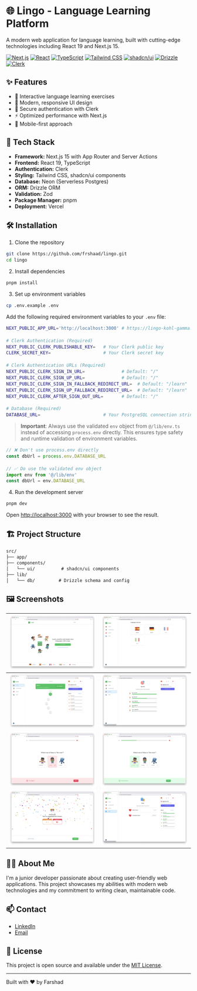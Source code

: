 # 🌐 Lingo - Language Learning Platform

A modern web application for language learning, built with cutting-edge technologies including React 19 and Next.js 15.

[![Next.js](https://img.shields.io/badge/Next.js_15-black?style=for-the-badge&logo=next.js&logoColor=white)](https://nextjs.org/)
[![React](https://img.shields.io/badge/React_19-61DAFB?style=for-the-badge&logo=react&logoColor=black)](https://react.dev/)
[![TypeScript](https://img.shields.io/badge/TypeScript-3178C6?style=for-the-badge&logo=typescript&logoColor=white)](https://www.typescriptlang.org/)
[![Tailwind CSS](https://img.shields.io/badge/Tailwind_CSS-38B2AC?style=for-the-badge&logo=tailwind-css&logoColor=white)](https://tailwindcss.com/)
[![shadcn/ui](https://img.shields.io/badge/shadcn/ui-000000?style=for-the-badge&logo=shadcnui&logoColor=white)](https://ui.shadcn.com/)
[![Drizzle](https://img.shields.io/badge/Drizzle_ORM-C5F74F?style=for-the-badge&logo=drizzle&logoColor=black)](https://orm.drizzle.team/)
[![Clerk](https://img.shields.io/badge/Clerk-6C47FF?style=for-the-badge&logo=clerk&logoColor=white)](https://clerk.com/)

## ✨ Features

- 🎯 Interactive language learning exercises
- 🎨 Modern, responsive UI design
- 🔐 Secure authentication with Clerk
- ⚡ Optimized performance with Next.js
- 📱 Mobile-first approach

## 🚀 Tech Stack

- **Framework:** Next.js 15 with App Router and Server Actions
- **Frontend:** React 19, TypeScript
- **Authentication:** Clerk
- **Styling:** Tailwind CSS, shadcn/ui components
- **Database:** Neon (Serverless Postgres)
- **ORM:** Drizzle ORM
- **Validation:** Zod
- **Package Manager:** pnpm
- **Deployment:** Vercel

## 🛠️ Installation

1. Clone the repository

```bash
git clone https://github.com/frshaad/lingo.git
cd lingo
```

2. Install dependencies

```bash
pnpm install
```

3. Set up environment variables

```bash
cp .env.example .env
```

Add the following required environment variables to your `.env` file:

```bash
NEXT_PUBLIC_APP_URL='http://localhost:3000' # https://lingo-kohl-gamma.vercel.app/

# Clerk Authentication (Required)
NEXT_PUBLIC_CLERK_PUBLISHABLE_KEY=   # Your Clerk public key
CLERK_SECRET_KEY=                    # Your Clerk secret key

# Clerk Authentication URLs (Required)
NEXT_PUBLIC_CLERK_SIGN_IN_URL=              # Default: "/"
NEXT_PUBLIC_CLERK_SIGN_UP_URL=              # Default: "/"
NEXT_PUBLIC_CLERK_SIGN_IN_FALLBACK_REDIRECT_URL=  # Default: "/learn"
NEXT_PUBLIC_CLERK_SIGN_UP_FALLBACK_REDIRECT_URL=  # Default: "/learn"
NEXT_PUBLIC_CLERK_AFTER_SIGN_OUT_URL=       # Default: "/"

# Database (Required)
DATABASE_URL=                        # Your PostgreSQL connection string from Neon.tech
```

> **Important**: Always use the validated `env` object from `@/lib/env.ts` instead of accessing `process.env` directly. This ensures type safety and runtime validation of environment variables.

```typescript
// ❌ Don't use process.env directly
const dbUrl = process.env.DATABASE_URL

// ✅ Do use the validated env object
import env from '@/lib/env'
const dbUrl = env.DATABASE_URL
```

4. Run the development server

```bash
pnpm dev
```

Open [http://localhost:3000](http://localhost:3000) with your browser to see the result.

## 🏗️ Project Structure

```
src/
├── app/
├── components/
│   └── ui/          # shadcn/ui components
├── lib/
│   └── db/         # Drizzle schema and config
```

## 🖼️ Screenshots

| ![Landing Page](/public/screenshots/lingo-shot-1.png)        | ![Courses Page](/public/screenshots/lingo-shot-2.png)         |
| ------------------------------------------------------------ | ------------------------------------------------------------- |
| ![Learn Page](/public/screenshots/lingo-shot-3.png)          | ![Quests Page](/public/screenshots/lingo-shot-8.png)          |
| ![Lesson Page - Wrong](/public/screenshots/lingo-shot-5.png) | ![Lesson Page- Correct](/public/screenshots/lingo-shot-6.png) |
| ![Finish Page](/public/screenshots/lingo-shot-7.png)         | ![Shop Page](/public/screenshots/lingo-shot-9.png)            |

## 👨‍💻 About Me

I'm a junior developer passionate about creating user-friendly web applications. This project showcases my abilities with modern web technologies and my commitment to writing clean, maintainable code.

## 📫 Contact

- [LinkedIn](https://www.linkedin.com/in/farshad-hatami/)
- [Email](mailto:farshad.hatami95@gmail.com)

## 📄 License

This project is open source and available under the [MIT License](LICENSE).

---

Built with ❤️ by Farshad

